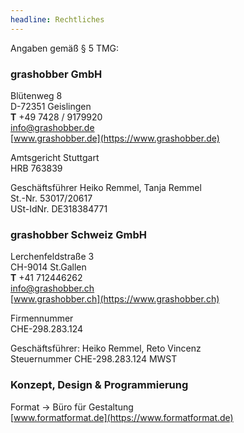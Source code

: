 ```yaml
---
headline: Rechtliches
---
```


Angaben gemäß § 5 TMG:

<h3 class="c-plain__richtext-headline">grashobber GmbH</h3>

Blütenweg 8  
D-72351 Geislingen  
**T** +49 7428 / 9179920  
[info@grashobber.de](mailto:info@grashobber.de)  
[www.grashobber.de](https://www.grashobber.de)

Amtsgericht Stuttgart  
HRB 763839

Geschäftsführer Heiko Remmel, Tanja Remmel  
St.-Nr. 53017/20617  
USt-IdNr. DE318384771

<h3 class="c-plain__richtext-headline">grashobber Schweiz GmbH</h3>

Lerchenfeldstraße 3  
CH-9014 St.Gallen  
**T** +41 712446262  
[info@grashobber.ch](mailto:info@grashobber.ch)  
[www.grashobber.ch](https://www.grashobber.ch)

Firmennummer  
CHE-298.283.124

Geschäftsführer: Heiko Remmel, Reto Vincenz  
Steuernummer CHE-298.283.124 MWST

<h3 class="c-plain__richtext-headline">Konzept, Design &amp; Programmierung</h3>

Format → Büro für Gestaltung  
[www.formatformat.de](https://www.formatformat.de)
